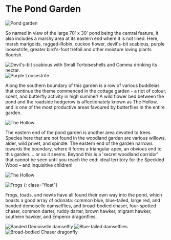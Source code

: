 The Pond Garden
===============

![Pond garden](/asset/photo/pond%20garden.jpg)

So named in view of the large 70' x 30' pond being the central feature, it also includes a marshy area at its eastern end where it is not lined. Here, marsh marigolds, ragged-Robin, cuckoo flower, devil's-bit scabious, purple loosestrife, greater bird's-foot trefoil and other moisture loving plants flourish.

![Devil's-bit scabious with Small Tortoiseshells and Comma drinking its nectar.](/asset/photo/devils-bit%20scabious.jpg) ![Purple Loosestrife](/asset/photo/Purple%20loosestrife.jpg)

Along the southern boundary of this garden is a row of various buddleias that continue the theme commenced in the cottage garden - a riot of colour, scent, and butterfly activity in high summer! A wild flower bed between the pond and the roadside hedgerow is affectionately known as The Hollow, and is one of the most productive areas favoured by butterflies in the entire garden. 

![The Hollow](/asset/photo/The%20Hollow.jpg)

The eastern end of the pond garden is another area devoted to trees. Species here that are not found in the woodland garden are various willows, alder, wild privet, and spindle. The eastern end of the garden narrows towards the boundary, where it forms a triangular apex, an obvious end to this garden.... or so it seems. Beyond this is a 'secret woodland corridor' that cannot be seen until you reach the end: ideal territory for the Speckled Wood – and inquisitive children!

![The Hollow](/asset/photo/The%20Hollow.jpg)

![Frogs](/asset/photo/frogs.jpg)
{: class="float"}

Frogs, toads, and newts have all found their own way into the pond, which boasts a good array of odonata: common blue, blue-tailed, large red, and banded demoiselle damselflies, and broad-bodied chaser, four-spotted chaser, common darter, ruddy darter, brown hawker, migrant hawker, southern hawker, and Emperor dragonflies.

![Banded Demoiselle damselfly](/asset/photo/Banded%20demoiselle.jpg) ![Blue-tailed damselflies](/asset/photo/Blue-tailed%20damselflies.jpg) ![Broad-bodied Chaser dragonfly](/asset/photo/Broad-bodied%20Chaser.jpg)
